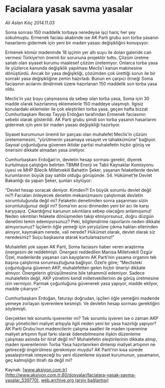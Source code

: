 # Facialara yasak savma yasalar

*Ali Aslan Kılıç 2014.11.03*

<div class="pNewsDetailMainContent" itemprop="articleBody">
 <p>
  Soma sonrası 150 maddelik torbaya neredeyse işçi hariç her şey sokulmuştu. Ermenek faciası akabinde ise AK Parti grubu son torba yasanın hasarlarını gidermek için yeni bir maden yasası değişikliğini konuşuyor.
 </p>
 <p>
  Ermenek kömür madeninde 18 işçinin yer altı suyu ile dolan galeride can vermesi Türkiye’nin önemli bir sorununa projektör tuttu. Çözüm üretme sanatı olan siyaset kurumu maalesef çözüm üretemiyor. Onlarca torba yasa ile yüzlerce kanunda değişiklik yapılması Meclis’i kanun makinesine dönüştürdü. Ancak bir yasa değişikliği, çözümden çok ürettiği sorun ile bir sonraki yasa değişikliğine zemin hazırladı. Bunun en çarpıcı örneği Soma faciasının acılarını dindirmek üzere hazırlanan 150 maddelik son torba yasa oldu.
 </p>
 <p>
  Meclis’in yaz boyu çalışmasına da sebep olan torba yasa, Soma için 30 madde olarak hazırlanmış eklemelerle 150 maddeye ulaşmıştı. İlgisiz konulardaki eklemeler ile çok eleştirilen torba yasa, geçen hafta bizzat Cumhurbaşkanı Recep Tayyip Erdoğan tarafından Ermenek faciasının sebebi olarak gösterildi. AK Parti grubu şimdi son torba yasanın hasarlarını gidermek için yeni bir maden yasası değişikliği hazırlıyor.
 </p>
 <p>
  Siyaset kurumunun önemli bir parçası olan muhalefet Meclis’in çözüm üretememesini, “yürütmenin yasamaya vesayet ve tahakkümüne” bağlıyor. Sayısal çoğunluğuna güvenen iktidar partisi muhalefetin hiçbir görüş ve önerisini dikkate almadan yasa üretiyor.
 </p>
 <p>
  Cumhurbaşkanı Erdoğan’ın, devletin hesap sorması gerekir, diyerek kurtulmaya çalıştığını belirten TBMM Enerji ve Tabii Kaynaklar Komisyonu üyesi ve MHP Bilecik Milletvekili Bahattin Şeker, yaşanan felaketlerde devlet kurumlarının büyük pay sahibi olduğu görüşünde. 54. Hükümet’te Devlet Bakanlığı da yapan Şeker, şunları söylüyor:
 </p>
 <p>
  “Devlet hesap soracak deniyor. Kimden?! En büyük sorumlu devlet değil mi?! Faciaları önleyecek denetim mekanizmasını çalıştırmak devletin sorumluluğunda değil mi? Felaketin denetimden sonra yaşanması sizin sorumluluğunuz değil mi? Soma’nın acısı dinmeden yeni bir acı ile karşı karşıyayız. Çıkardığınız kanunun sıkıntılara sebep olacağını anlamışsınız! Neden sıkıntıları felakete dönüşmeden takip etmiyorsunuz, doğru düzgün denetimi temin edemiyorsunuz? Peki, bilgilendirme raporlarını neden dikkate almıyorsunuz? İşçilerin öğle yemeği için yeryüzüne çıkma hakları ellerinden alınıyor, kaymakam nerede, vali nerede? Hükümet olarak, devlet olarak siz neredesiniz? Suçu başkasına atarak kurtulamazsınız!”
 </p>
 <p>
  Muhalefeti yok sayan AK Parti, Soma faciasını haber veren araştırma önergesini de reddetmişti. Önergesi reddedilen Manisa Milletvekili Özgür Özel, madenlerde yaşanan can kayıplarını AK Parti’nin yasama organını tek başına çalıştırma sorumsuzluğuna bağlıyor. Özel’e göre; “Meclisteki çoğunluğuna güvenen AKP, muhalefetten gelen hiçbir öneriyi dikkate almıyor. Önergelerin görüşülmesine bile tahammül edemiyor. Sadece muhalefetin değil, AKP yönetimi kendi milletvekillerinin de görüş üretmesine izin vermiyor. Parmak çoğunluğuna güvenerek yasa yapıyor, madde ekliyor, madde çıkarıyor.”
 </p>
 <p>
  Cumhurbaşkanı Erdoğan, faturayı doğrudan, işçileri öğle yemeğini madende yemeye zorlayan işverenlere kesmişti. Ve devletin hesap sorması gerektiğini söylemişti.
 </p>
 <p>
  Gerçekten tek sorumlu işverenler mi? Tek sorumlu işveren ise o zaman AKP grup yöneticileri maliyet artışıyla ilgili neden yeni bir yasa hazırlığı yapıyor? AK Parti Grubu’nun madencilerin çalışma saatleri ile maden işverenine maliyet artışının fiyat farkı olarak ödenebilmesine ilişkin düzenleme çalışması aslında bir itiraf değil mi? Muhalefetin eleştirilerinin dikkate alınıp, maden işverenlerinin Torba Yasa hazırlanırken dinlenip maliyet artışının ne getireceği öngörülmesi gerekmiyor muydu? AK Parti’nin kısa sürede yasalaştırmak isteyeceği bu yeni düzenleme siyaset kurumunun, yasamanın, geç kalmışlığın itirafı da değil mi?
 </p>
</div>


Kaynak: [www.aksiyon.com.tr](http://www.aksiyon.com.tr:80/dosyalar/facialara-yasak-savma-yasalar_539770), [web.archive.org (arşiv bağlantısı)](http://web.archive.org/web/20150102074131/http://www.aksiyon.com.tr:80/dosyalar/facialara-yasak-savma-yasalar_539770)
